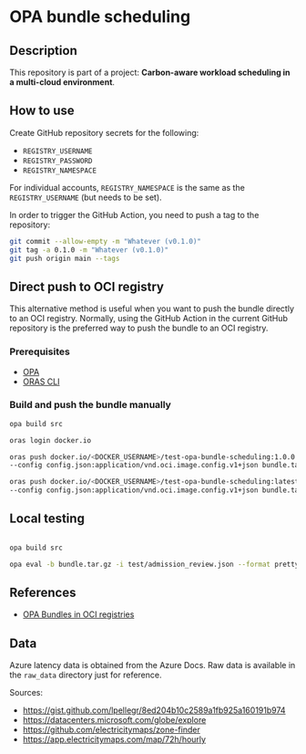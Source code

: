 # OPA bundle scheduling

## Description

This repository is part of a project: **Carbon-aware workload scheduling in a multi-cloud environment**.

## How to use

Create GitHub repository secrets for the following:
- `REGISTRY_USERNAME`
- `REGISTRY_PASSWORD`
- `REGISTRY_NAMESPACE`

For individual accounts, `REGISTRY_NAMESPACE` is the same as the `REGISTRY_USERNAME` (but needs to be set).

In order to trigger the GitHub Action, you need to push a tag to the repository:
```bash
git commit --allow-empty -m "Whatever (v0.1.0)"
git tag -a 0.1.0 -m "Whatever (v0.1.0)"
git push origin main --tags
```

## Direct push to OCI registry

This alternative method is useful when you want to push the bundle directly to an OCI registry. 
Normally, using the GitHub Action in the current GitHub repository is the preferred way to push the bundle to an OCI registry.

### Prerequisites

- [OPA](https://www.openpolicyagent.org/docs/latest/#running-opa)
- [ORAS CLI](https://oras.land/docs/installation)

### Build and push the bundle manually

```bash
opa build src
```

```bash
oras login docker.io
```

```bash
oras push docker.io/<DOCKER_USERNAME>/test-opa-bundle-scheduling:1.0.0 \
--config config.json:application/vnd.oci.image.config.v1+json bundle.tar.gz:application/vnd.oci.image.layer.v1.tar+gzip

oras push docker.io/<DOCKER_USERNAME>/test-opa-bundle-scheduling:latest \
--config config.json:application/vnd.oci.image.config.v1+json bundle.tar.gz:application/vnd.oci.image.layer.v1.tar+gzip
```

## Local testing

```bash

opa build src

opa eval -b bundle.tar.gz -i test/admission_review.json --format pretty "data.system"

```

## References

- [OPA Bundles in OCI registries](https://www.openpolicyagent.org/docs/latest/management-bundles/#oci-registry)

## Data

Azure latency data is obtained from the Azure Docs.
Raw data is available in the `raw_data` directory just for reference.

Sources:
- https://gist.github.com/lpellegr/8ed204b10c2589a1fb925a160191b974
- https://datacenters.microsoft.com/globe/explore
- https://github.com/electricitymaps/zone-finder
- https://app.electricitymaps.com/map/72h/hourly
